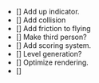 - [] Add up indicator.
- [] Add collision
- [] Add friction to flying
- [] Make third person?
- [] Add scoring system.
- [] Level generation?
- [] Optimize rendering.
- [] 